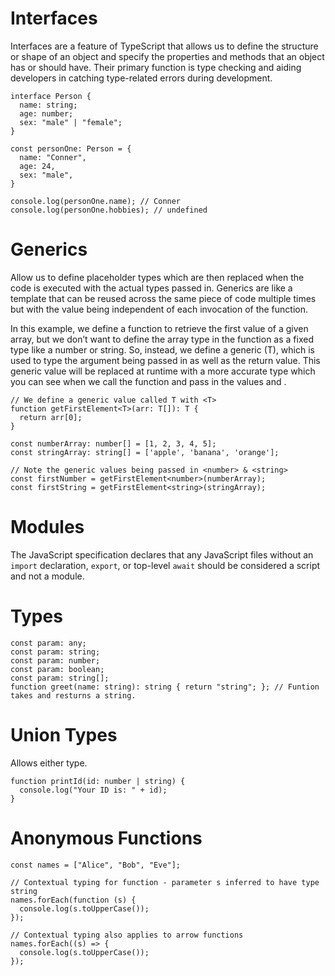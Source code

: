 # Interfaces
Interfaces are a feature of TypeScript that allows us to define the structure or shape of an object and specify the properties and methods that an object has or should have. Their primary function is type checking and aiding developers in catching type-related errors during development.
```
interface Person {
  name: string;
  age: number;
  sex: "male" | "female";
}

const personOne: Person = {
  name: "Conner",
  age: 24,
  sex: "male",
}

console.log(personOne.name); // Conner
console.log(personOne.hobbies); // undefined
```

# Generics
Allow us to define placeholder types which are then replaced when the code is executed with the actual types passed in. Generics are like a template that can be reused across the same piece of code multiple times but with the value being independent of each invocation of the function. 

In this example, we define a function to retrieve the first value of a given array, but we don’t want to define the array type in the function as a fixed type like a number or string. So, instead, we define a generic (T), which is used to type the argument being passed in as well as the return value. This generic value will be replaced at runtime with a more accurate type which you can see when we call the function and pass in the values <number> and <string>.

```
// We define a generic value called T with <T>
function getFirstElement<T>(arr: T[]): T {
  return arr[0];
}

const numberArray: number[] = [1, 2, 3, 4, 5];
const stringArray: string[] = ['apple', 'banana', 'orange'];

// Note the generic values being passed in <number> & <string>
const firstNumber = getFirstElement<number>(numberArray);
const firstString = getFirstElement<string>(stringArray);
```

# Modules
The JavaScript specification declares that any JavaScript files without an `import` declaration, `export`, or top-level `await` should be considered a script and not a module.

# Types
```
const param: any;
const param: string;
const param: number;
const param: boolean;
const param: string[];
function greet(name: string): string { return "string"; }; // Funtion takes and resturns a string.
```

# Union Types
Allows either type.
```
function printId(id: number | string) {
  console.log("Your ID is: " + id);
}
```

# Anonymous Functions
```
const names = ["Alice", "Bob", "Eve"];
 
// Contextual typing for function - parameter s inferred to have type string
names.forEach(function (s) {
  console.log(s.toUpperCase());
});
 
// Contextual typing also applies to arrow functions
names.forEach((s) => {
  console.log(s.toUpperCase());
});
```
